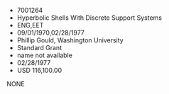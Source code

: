 * 7001264
* Hyperbolic Shells With Discrete Support Systems
* ENG,EET
* 09/01/1970,02/28/1977
* Phillip Gould, Washington University
* Standard Grant
*   name not available
* 02/28/1977
* USD 116,100.00

NONE